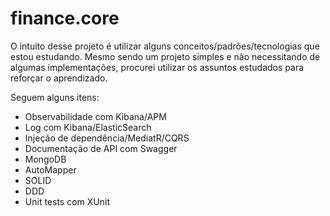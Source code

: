 # finance.core

O intuito desse projeto é utilizar alguns conceitos/padrões/tecnologias que estou estudando.
Mesmo sendo um projeto simples e não necessitando de algumas implementações, procurei utilizar os assuntos estudados para reforçar o aprendizado.

Seguem alguns itens:

 - Observabilidade com Kibana/APM
 - Log com Kibana/ElasticSearch
 - Injeção de dependência/MediatR/CQRS
 - Documentação de API com Swagger
 - MongoDB
 - AutoMapper
 - SOLID
 - DDD
 - Unit tests com XUnit
